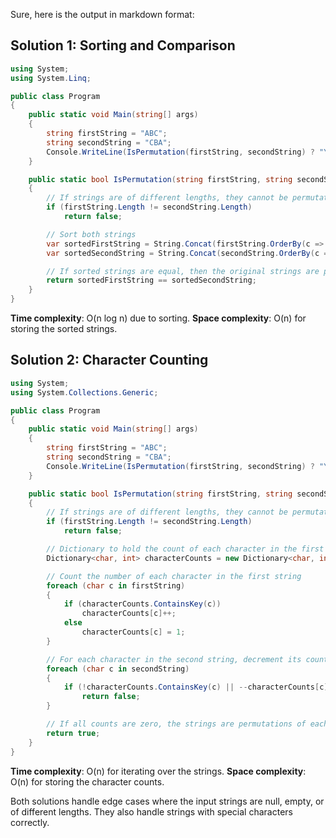 ﻿Sure, here is the output in markdown format:

## Solution 1: Sorting and Comparison

```csharp
using System;
using System.Linq;

public class Program
{
    public static void Main(string[] args)
    {
        string firstString = "ABC";
        string secondString = "CBA";
        Console.WriteLine(IsPermutation(firstString, secondString) ? "Yes" : "No");
    }

    public static bool IsPermutation(string firstString, string secondString)
    {
        // If strings are of different lengths, they cannot be permutations of each other
        if (firstString.Length != secondString.Length)
            return false;

        // Sort both strings
        var sortedFirstString = String.Concat(firstString.OrderBy(c => c));
        var sortedSecondString = String.Concat(secondString.OrderBy(c => c));

        // If sorted strings are equal, then the original strings are permutations of each other
        return sortedFirstString == sortedSecondString;
    }
}
```

**Time complexity**: O(n log n) due to sorting.
**Space complexity**: O(n) for storing the sorted strings.

## Solution 2: Character Counting

```csharp
using System;
using System.Collections.Generic;

public class Program
{
    public static void Main(string[] args)
    {
        string firstString = "ABC";
        string secondString = "CBA";
        Console.WriteLine(IsPermutation(firstString, secondString) ? "Yes" : "No");
    }

    public static bool IsPermutation(string firstString, string secondString)
    {
        // If strings are of different lengths, they cannot be permutations of each other
        if (firstString.Length != secondString.Length)
            return false;

        // Dictionary to hold the count of each character in the first string
        Dictionary<char, int> characterCounts = new Dictionary<char, int>();

        // Count the number of each character in the first string
        foreach (char c in firstString)
        {
            if (characterCounts.ContainsKey(c))
                characterCounts[c]++;
            else
                characterCounts[c] = 1;
        }

        // For each character in the second string, decrement its count
        foreach (char c in secondString)
        {
            if (!characterCounts.ContainsKey(c) || --characterCounts[c] < 0)
                return false;
        }

        // If all counts are zero, the strings are permutations of each other
        return true;
    }
}
```

**Time complexity**: O(n) for iterating over the strings.
**Space complexity**: O(n) for storing the character counts.

Both solutions handle edge cases where the input strings are null, empty, or of different lengths. They also handle strings with special characters correctly.